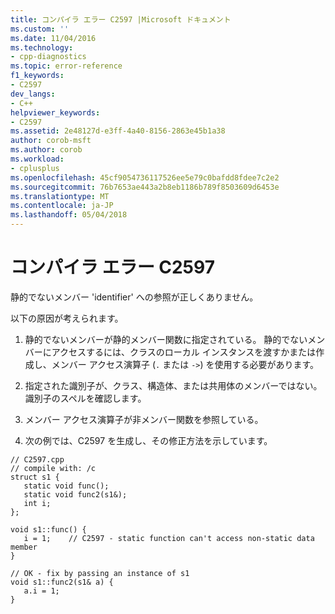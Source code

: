 ```yaml
---
title: コンパイラ エラー C2597 |Microsoft ドキュメント
ms.custom: ''
ms.date: 11/04/2016
ms.technology:
- cpp-diagnostics
ms.topic: error-reference
f1_keywords:
- C2597
dev_langs:
- C++
helpviewer_keywords:
- C2597
ms.assetid: 2e48127d-e3ff-4a40-8156-2863e45b1a38
author: corob-msft
ms.author: corob
ms.workload:
- cplusplus
ms.openlocfilehash: 45cf9054736117526ee5e79c0bafdd8fdee7c2e2
ms.sourcegitcommit: 76b7653ae443a2b8eb1186b789f8503609d6453e
ms.translationtype: MT
ms.contentlocale: ja-JP
ms.lasthandoff: 05/04/2018
---
```

# <a name="compiler-error-c2597"></a>コンパイラ エラー C2597
静的でないメンバー 'identifier' への参照が正しくありません。  
  
 以下の原因が考えられます。  
  
1.  静的でないメンバーが静的メンバー関数に指定されている。 静的でないメンバーにアクセスするには、クラスのローカル インスタンスを渡すかまたは作成し、メンバー アクセス演算子 (`.` または `->`) を使用する必要があります。  
  
2.  指定された識別子が、クラス、構造体、または共用体のメンバーではない。 識別子のスペルを確認します。  
  
3.  メンバー アクセス演算子が非メンバー関数を参照している。  
  
4.  次の例では、C2597 を生成し、その修正方法を示しています。  
  
```  
// C2597.cpp  
// compile with: /c  
struct s1 {  
   static void func();  
   static void func2(s1&);  
   int i;  
};  
  
void s1::func() {  
   i = 1;    // C2597 - static function can't access non-static data member  
}  
  
// OK - fix by passing an instance of s1  
void s1::func2(s1& a) {  
   a.i = 1;  
}  
```